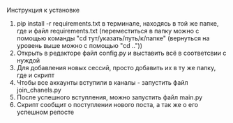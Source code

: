 Инструкция к установке

1. pip install -r requirements.txt в терминале, находясь в той же папке, где и файл requirements.txt
(переместиться в папку можно с помощью команды "cd тут/указать/путь/к/папке" (вернуться на уровень выше можно с помощью "cd .."))
2. Открыть в редакторе файл config.py и выставить всё в соответсвии с нуждой
3. Для добавления новых сессий, просто добавить их в ту же папку, где и скрипт
4. Чтобы все аккаунты вступили в каналы - запустить файл join_chanels.py
5. После успешного вступления, можно запустить файл main.py
6. Скрипт сообщит о поступлении нового поста, а так же о его успешном репосте
